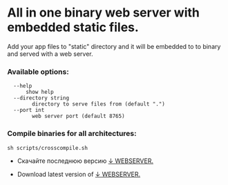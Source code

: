 # All in one binary web server with embedded static files.

Add your app files to "static" directory and it will be embedded to to binary and served with a web server.

### Available options:
```
  --help 
      show help
  --directory string
    	directory to serve files from (default ".")
  --port int
    	web server port (default 8765)
```

### Compile binaries for all architectures:
```
sh scripts/crosscompile.sh
```

- Скачайте последнюю версию [↓ WEBSERVER.](http://files.matveynator.ru/webserver/latest/)

- Download latest version of [↓ WEBSERVER.](http://files.matveynator.ru/webserver/latest/) 
